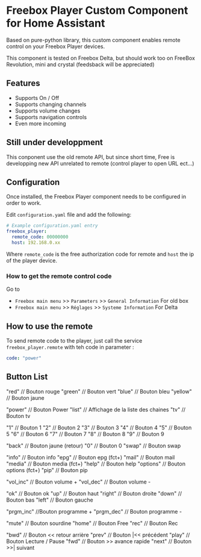 # Freebox Player Custom Component for Home Assistant

Based on pure-python library, this custom component enables remote control on your Freebox Player devices.

This component is tested on Freebox Delta, but should work too on FreeBox Revolution, mini and crystal (feedsback will be appreciated)

## Features
* Supports On / Off 
* Supports changing channels
* Supports volume changes
* Supports navigation controls
* Even more incoming

## Still under developpment
This conponent use the old remote API, but since short time, Free is developping new API unrelated to remote (control player to open URL ect...)

## Configuration
Once installed, the Freebox Player component needs to be configured in order to work.

Edit `configuration.yaml` file and add the following:

```yaml
# Example configuration.yaml entry
freebox_player:
  remote_code: 00000000
  host: 192.168.0.xx
```

Where `remote_code` is the free authorization code for remote and `host` the ip of the player device.

### How to get the remote control code

Go to 
* `Freebox main menu` >> `Parameters` >> `General Information` For old box
* `Freebox main menu` >> `Réglages` >> `Systeme Information` For Delta 

## How to use the remote

To send remote code to the player, just call the service `freebox_player.remote` with teh code in parameter : 
```yaml
code: "power"
```

## Button List

"red" // Bouton rouge
"green" // Bouton vert
"blue" // Bouton bleu
"yellow" // Bouton jaune


"power" // Bouton Power
"list" // Affichage de la liste des chaines
"tv" // Bouton tv

"1" // Bouton 1
"2" // Bouton 2
"3" // Bouton 3
"4" // Bouton 4
"5" // Bouton 5
"6" // Bouton 6
"7" // Bouton 7
"8" // Bouton 8
"9" // Bouton 9

"back" // Bouton jaune (retour)
"0" // Bouton 0
"swap" // Bouton swap

"info" // Bouton info
"epg" // Bouton epg (fct+)
"mail" // Bouton mail
"media" // Bouton media (fct+)
"help" // Bouton help
"options" // Bouton options (fct+)
"pip" // Bouton pip

"vol_inc" // Bouton volume +
"vol_dec" // Bouton volume -

"ok" // Bouton ok
"up" // Bouton haut
"right" // Bouton droite
"down" // Bouton bas
"left" // Bouton gauche

"prgm_inc" //Bouton programme +
"prgm_dec" // Bouton programme -

"mute" // Bouton sourdine
"home" // Bouton Free
"rec" // Bouton Rec

"bwd" // Bouton << retour arrière
"prev" // Bouton |<< précédent
"play" // Bouton Lecture / Pause
"fwd" // Bouton >> avance rapide
"next" // Bouton >>| suivant
